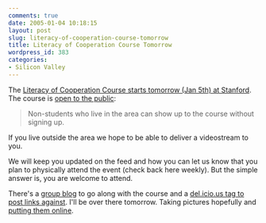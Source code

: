 ```yaml
---
comments: true
date: 2005-01-04 10:18:15
layout: post
slug: literacy-of-cooperation-course-tomorrow
title: Literacy of Cooperation Course Tomorrow
wordpress_id: 383
categories:
- Silicon Valley
---
```


The [Literacy of Cooperation Course starts tomorrow (Jan 5th) at Stanford](http://www.smartmobs.com/archive/2005/01/03/literacy_of_coo.html). The course is [open to the public](http://shl.stanford.edu/hum202.html):




> Non-students who live in the area can show up to the course without signing up.

If you live outside the area we hope to be able to deliver a videostream to you.

We will keep you updated on the feed and how you can let us know that you plan to physically attend the event (check back here weekly). But the simple answer is, you are welcome to attend. 




There's a [group blog](http://cooperation.smartmobs.com/cs/) to go along with the course and a [del.icio.us tag to post links against](http://del.icio.us/tag/cooperation). I'll be over there tomorrow. Taking pictures hopefully and [putting them online](http://mikerowehl.buzznet.com/user/).
